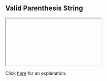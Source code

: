 ##  Valid Parenthesis String 

<iframe></iframe>

Click [here](Explanation.md) for an explanation.

